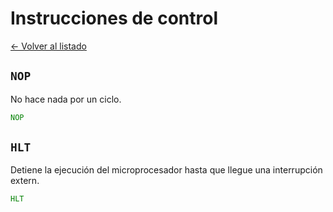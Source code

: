 # Instrucciones de control

[&larr; Volver al listado](./listado)

## `NOP`

No hace nada por un ciclo.

```asm
NOP
```

## `HLT`

Detiene la ejecución del microprocesador hasta que llegue una interrupción extern.

```asm
HLT
```
